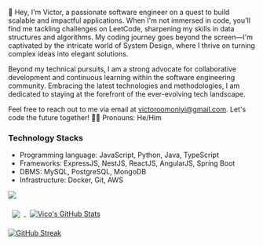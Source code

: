 👋 Hey, I'm Victor, a passionate software engineer on a quest to build scalable and impactful applications. When I'm not immersed in code, you'll find me tackling challenges on LeetCode, sharpening my skills in data structures and algorithms. My coding journey goes beyond the screen—I'm captivated by the intricate world of System Design, where I thrive on turning complex ideas into elegant solutions.

Beyond my technical pursuits, I am a strong advocate for collaborative development and continuous learning within the software engineering community. Embracing the latest technologies and methodologies, I am dedicated to staying at the forefront of the ever-evolving tech landscape.

Feel free to reach out to me via email at victoroomoniyi@gmail.com. Let's code the future together! 🚀✨ 
Pronouns: He/Him

### Technology Stacks
- Programming language: JavaScript, Python, Java, TypeScript
- Frameworks: ExpressJS, NestJS, ReactJS, AngularJS, Spring Boot
- DBMS: MySQL, PostgreSQL, MongoDB
- Infrastructure: Docker, Git, AWS

[![](https://visitcount.itsvg.in/api?id=vicodevv&icon=2&color=9)](https://visitcount.itsvg.in)
<br>

<a href="https://github.com/vicodevv">
  <img align="center" style="margin:0.5rem" src="https://github-readme-stats.vercel.app/api/top-langs/?username=vicodevv&hide=html,css&title_color=ffffff&text_color=c9cacc&icon_color=4AB197&bg_color=1A2B34" />
</a>

<a href="https://github.com/vicodevv">
  <img align="center" style="margin:0.5rem" src="https://github-readme-stats.vercel.app/api?username=vicodevv&show_icons=true&line_height=27&count_private=true&title_color=ffffff&text_color=c9cacc&icon_color=4AB097&bg_color=1A2B34" alt="Vico's GitHub Stats" />
</a>

<a href="https://git.io/streak-stats"><img src="https://github-readme-streak-stats.herokuapp.com?user=vicodevv&theme=dark&exclude_days=Sun%2CWed%2CSat" alt="GitHub Streak" /></a>
